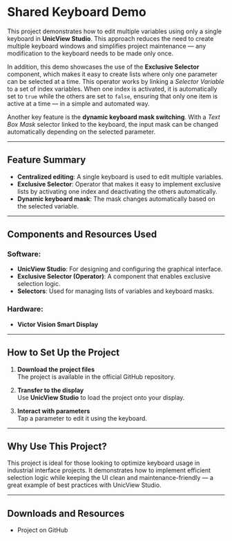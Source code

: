 # Shared Keyboard Demo

This project demonstrates how to edit multiple variables using only a single keyboard in **UnicView Studio**. This approach reduces the need to create multiple keyboard windows and simplifies project maintenance — any modification to the keyboard needs to be made only once.

In addition, this demo showcases the use of the **Exclusive Selector** component, which makes it easy to create lists where only one parameter can be selected at a time. This operator works by linking a *Selector Variable* to a set of index variables. When one index is activated, it is automatically set to `true` while the others are set to `false`, ensuring that only one item is active at a time — in a simple and automated way.

Another key feature is the **dynamic keyboard mask switching**. With a *Text Box Mask* selector linked to the keyboard, the input mask can be changed automatically depending on the selected parameter.

---

## Feature Summary

- **Centralized editing**: A single keyboard is used to edit multiple variables.
- **Exclusive Selector**: Operator that makes it easy to implement exclusive lists by activating one index and deactivating the others automatically.
- **Dynamic keyboard mask**: The mask changes automatically based on the selected variable.

---

## Components and Resources Used

### Software:
- **UnicView Studio**: For designing and configuring the graphical interface.
- **Exclusive Selector (Operator)**: A component that enables exclusive selection logic.
- **Selectors**: Used for managing lists of variables and keyboard masks.

### Hardware:
- **Victor Vision Smart Display**

---

## How to Set Up the Project

1. **Download the project files**  
   The project is available in the official GitHub repository.

2. **Transfer to the display**  
   Use **UnicView Studio** to load the project onto your display.

3. **Interact with parameters**  
   Tap a parameter to edit it using the keyboard.

---

## Why Use This Project?

This project is ideal for those looking to optimize keyboard usage in industrial interface projects. It demonstrates how to implement efficient selection logic while keeping the UI clean and maintenance-friendly — a great example of best practices with UnicView Studio.

---

## Downloads and Resources

* Project on GitHub
